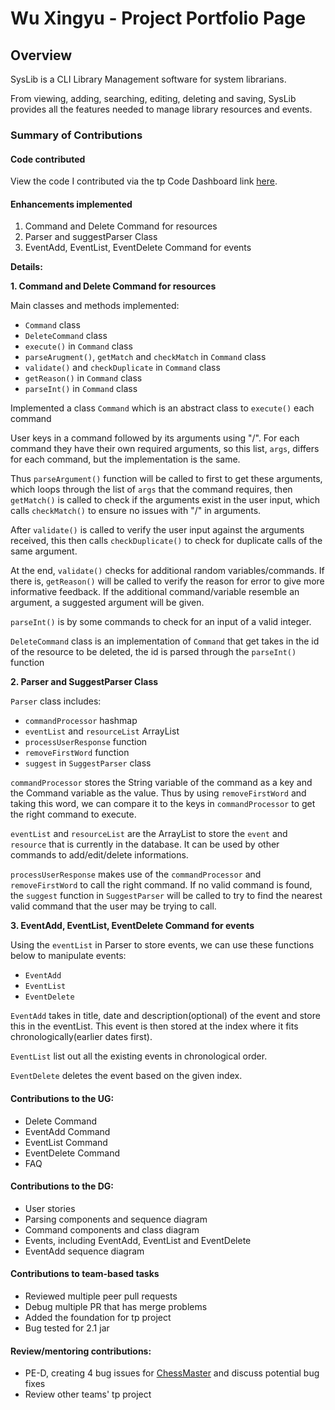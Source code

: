 # Wu Xingyu - Project Portfolio Page

## Overview

SysLib is a CLI Library Management software for system librarians.

From viewing, adding, searching, editing, deleting and saving, SysLib provides all the features needed to manage library resources and events.
### Summary of Contributions

#### Code contributed

View the code I contributed via the tp Code Dashboard link [here](https://nus-cs2113-ay2324s1.github.io/tp-dashboard/?search=DavinciDelta&breakdown=true).

#### Enhancements implemented
1. Command and Delete Command for resources
2. Parser and suggestParser Class
3. EventAdd, EventList, EventDelete Command for events

**Details:**

**1. Command and Delete Command for resources**

Main classes and methods implemented:
- `Command` class
- `DeleteCommand` class
- `execute()` in `Command` class
- `parseArugment()`, `getMatch` and `checkMatch` in `Command` class
- `validate()` and `checkDuplicate` in `Command` class
- `getReason()` in `Command` class
- `parseInt()` in `Command` class

Implemented a class `Command` which is an abstract class to `execute()` each command

User keys in a command followed by its arguments using "/". 
For each command they have their own required arguments, 
so this list, `args`, differs for each command, 
but the implementation is the same.

Thus `parseArgument()` function will be called to first to get these arguments,
which loops through the list of `args` that the command requires,
then `getMatch()` is called to check if the arguments exist in the user input,
which calls `checkMatch()` to ensure no issues with "/" in arguments.

After `validate()` is called to verify the user input against the arguments received,
this then calls `checkDuplicate()` to check for duplicate calls of the same argument.

At the end, `validate()` checks for additional random variables/commands. 
If there is, `getReason()` will be called to verify the reason for error to give more
informative feedback. 
If the additional command/variable resemble an argument, a suggested argument will be given.

`parseInt()` is by some commands to check for an input of a valid integer.

`DeleteCommand` class is an implementation of `Command` that get takes in the id of the resource
to be deleted, the id is parsed through the `parseInt()` function

**2. Parser and SuggestParser Class**

`Parser` class includes:

- `commandProcessor` hashmap
- `eventList` and `resourceList` ArrayList
- `processUserResponse` function
- `removeFirstWord` function
- `suggest` in `SuggestParser` class

`commandProcessor` stores the String variable of the command as a key and the Command variable as the value.
Thus by using `removeFirstWord` and taking this word, we can compare it to the keys in `commandProcessor` to get the right command to execute.

`eventList` and `resourceList` are the ArrayList to store the `event` and `resource` that is currently in the database.
It can be used by other commands to add/edit/delete informations.

`processUserResponse` makes use of the `commandProcessor` and `removeFirstWord` to call the right command.
If no valid command is found, the `suggest` function in `SuggestParser` will be called to try to find the nearest valid command that the user may be trying to call.

**3. EventAdd, EventList, EventDelete Command for events**

Using the `eventList` in Parser to store events, we can use these functions below to manipulate events:

- `EventAdd`
- `EventList`
- `EventDelete`

`EventAdd` takes in title, date and description(optional) of the event and store this in the eventList.
This event is then stored at the index where it fits chronologically(earlier dates first).

`EventList` list out all the existing events in chronological order.

`EventDelete` deletes the event based on the given index.

#### Contributions to the UG:

- Delete Command
- EventAdd Command
- EventList Command
- EventDelete Command
- FAQ

#### Contributions to the DG:

- User stories
- Parsing components and sequence diagram
- Command components and class diagram
- Events, including EventAdd, EventList and EventDelete
- EventAdd sequence diagram

#### Contributions to team-based tasks

- Reviewed multiple peer pull requests
- Debug multiple PR that has merge problems
- Added the foundation for tp project
- Bug tested for 2.1 jar

#### Review/mentoring contributions:

- PE-D, creating 4 bug issues for [ChessMaster](https://github.com/AY2324S1-CS2113-T18-1/tp) and discuss potential bug fixes
- Review other teams' tp project

